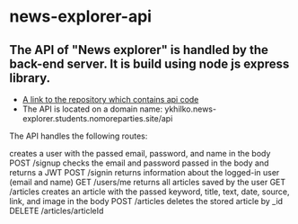 # news-explorer-api

## The API of "News explorer" is handled by the back-end server. It is build using node js express library.

* [A link to the repository which contains api code](https://github.com/momofcats/news-explorer-api)
* The API is located on a domain name: ykhilko.news-explorer.students.nomoreparties.site/api

The API handles the following routes:

creates a user with the passed email, password, and name in the body
POST /signup
checks the email and password passed in the body and returns a JWT
POST /signin 
returns information about the logged-in user (email and name)
GET /users/me
returns all articles saved by the user
GET /articles
creates an article with the passed
keyword, title, text, date, source, link, and image in the body
POST /articles
deletes the stored article by _id
DELETE /articles/articleId




